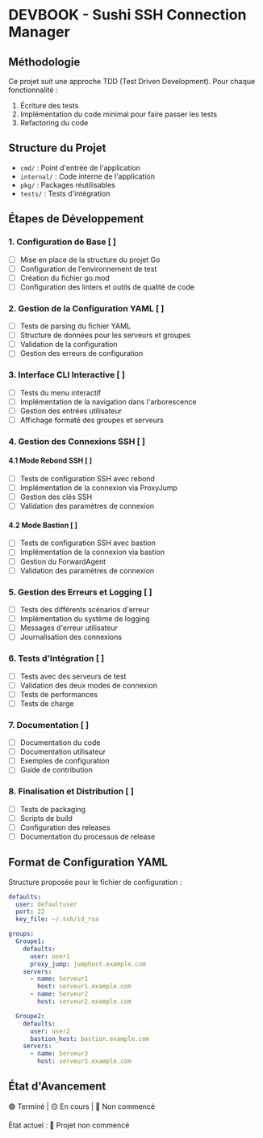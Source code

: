 # DEVBOOK - Sushi SSH Connection Manager

## Méthodologie
Ce projet suit une approche TDD (Test Driven Development). Pour chaque fonctionnalité :
1. Écriture des tests
2. Implémentation du code minimal pour faire passer les tests
3. Refactoring du code

## Structure du Projet
- `cmd/` : Point d'entrée de l'application
- `internal/` : Code interne de l'application
- `pkg/` : Packages réutilisables
- `tests/` : Tests d'intégration

## Étapes de Développement

### 1. Configuration de Base [ ]
- [ ] Mise en place de la structure du projet Go
- [ ] Configuration de l'environnement de test
- [ ] Création du fichier go.mod
- [ ] Configuration des linters et outils de qualité de code

### 2. Gestion de la Configuration YAML [ ]
- [ ] Tests de parsing du fichier YAML
- [ ] Structure de données pour les serveurs et groupes
- [ ] Validation de la configuration
- [ ] Gestion des erreurs de configuration

### 3. Interface CLI Interactive [ ]
- [ ] Tests du menu interactif
- [ ] Implémentation de la navigation dans l'arborescence
- [ ] Gestion des entrées utilisateur
- [ ] Affichage formaté des groupes et serveurs

### 4. Gestion des Connexions SSH [ ]
#### 4.1 Mode Rebond SSH [ ]
- [ ] Tests de configuration SSH avec rebond
- [ ] Implémentation de la connexion via ProxyJump
- [ ] Gestion des clés SSH
- [ ] Validation des paramètres de connexion

#### 4.2 Mode Bastion [ ]
- [ ] Tests de configuration SSH avec bastion
- [ ] Implémentation de la connexion via bastion
- [ ] Gestion du ForwardAgent
- [ ] Validation des paramètres de connexion

### 5. Gestion des Erreurs et Logging [ ]
- [ ] Tests des différents scénarios d'erreur
- [ ] Implémentation du système de logging
- [ ] Messages d'erreur utilisateur
- [ ] Journalisation des connexions

### 6. Tests d'Intégration [ ]
- [ ] Tests avec des serveurs de test
- [ ] Validation des deux modes de connexion
- [ ] Tests de performances
- [ ] Tests de charge

### 7. Documentation [ ]
- [ ] Documentation du code
- [ ] Documentation utilisateur
- [ ] Exemples de configuration
- [ ] Guide de contribution

### 8. Finalisation et Distribution [ ]
- [ ] Tests de packaging
- [ ] Scripts de build
- [ ] Configuration des releases
- [ ] Documentation du processus de release

## Format de Configuration YAML

Structure proposée pour le fichier de configuration :

```yaml
defaults:
  user: defaultuser
  port: 22
  key_file: ~/.ssh/id_rsa

groups:
  Groupe1:
    defaults:
      user: user1
      proxy_jump: jumphost.example.com
    servers:
      - name: Serveur1
        host: serveur1.example.com
      - name: Serveur2
        host: serveur2.example.com

  Groupe2:
    defaults:
      user: user2
      bastion_host: bastion.example.com
    servers:
      - name: Serveur3
        host: serveur3.example.com
```

## État d'Avancement
🟢 Terminé | 🟡 En cours | 🔴 Non commencé

État actuel : 🔴 Projet non commencé
